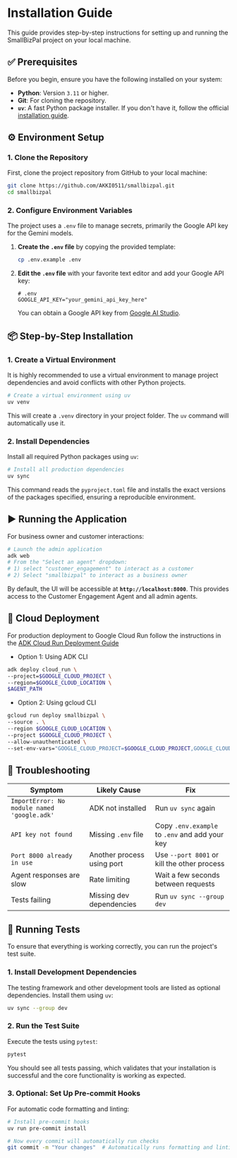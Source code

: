 # Installation Guide

This guide provides step-by-step instructions for setting up and running the SmallBizPal project on your local machine.

## ✅ Prerequisites

Before you begin, ensure you have the following installed on your system:

-   **Python**: Version `3.11` or higher.
-   **Git**: For cloning the repository.
-   **`uv`**: A fast Python package installer. If you don't have it, follow the official [installation guide](https://docs.astral.sh/uv/getting-started/installation/).

## ⚙️ Environment Setup

### 1. Clone the Repository

First, clone the project repository from GitHub to your local machine:

```bash
git clone https://github.com/AKKI0511/smallbizpal.git
cd smallbizpal
```

### 2. Configure Environment Variables

The project uses a `.env` file to manage secrets, primarily the Google API key for the Gemini models.

1.  **Create the `.env` file** by copying the provided template:
    ```bash
    cp .env.example .env
    ```

2.  **Edit the `.env` file** with your favorite text editor and add your Google API key:
    ```
    # .env
    GOOGLE_API_KEY="your_gemini_api_key_here"
    ```
    You can obtain a Google API key from [Google AI Studio](https://aistudio.google.com/app/apikey).

## 📦 Step-by-Step Installation

### 1. Create a Virtual Environment

It is highly recommended to use a virtual environment to manage project dependencies and avoid conflicts with other Python projects.

```bash
# Create a virtual environment using uv
uv venv
```

This will create a `.venv` directory in your project folder. The `uv` command will automatically use it.

### 2. Install Dependencies

Install all required Python packages using `uv`:

```bash
# Install all production dependencies
uv sync
```
This command reads the `pyproject.toml` file and installs the exact versions of the packages specified, ensuring a reproducible environment.

## ▶️ Running the Application

For business owner and customer interactions:

```bash
# Launch the admin application
adk web
# From the "Select an agent" dropdown:
# 1) select "customer_engagement" to interact as a customer
# 2) Select "smallbizpal" to interact as a business owner
```

By default, the UI will be accessible at **`http://localhost:8000`**. This provides access to the Customer Engagement Agent and all admin agents.


## 🚀 Cloud Deployment

For production deployment to Google Cloud Run follow the instructions in the [ADK Cloud Run Deployment Guide](https://google.github.io/adk-docs/deploy/cloud-run/)

- Option 1: Using ADK CLI

```bash
adk deploy cloud_run \
--project=$GOOGLE_CLOUD_PROJECT \
--region=$GOOGLE_CLOUD_LOCATION \
$AGENT_PATH
```

- Option 2: Using gcloud CLI

```bash
gcloud run deploy smallbizpal \
--source . \
--region $GOOGLE_CLOUD_LOCATION \
--project $GOOGLE_CLOUD_PROJECT \
--allow-unauthenticated \
--set-env-vars="GOOGLE_CLOUD_PROJECT=$GOOGLE_CLOUD_PROJECT,GOOGLE_CLOUD_LOCATION=$GOOGLE_CLOUD_LOCATION,GOOGLE_GENAI_USE_VERTEXAI=$GOOGLE_GENAI_USE_VERTEXAI"
```

## 🔧 Troubleshooting

| **Symptom** | **Likely Cause** | **Fix** |
|-------------|------------------|---------|
| `ImportError: No module named 'google.adk'` | ADK not installed | Run `uv sync` again |
| `API key not found` | Missing `.env` file | Copy `.env.example` to `.env` and add your key |
| `Port 8000 already in use` | Another process using port | Use `--port 8001` or kill the other process |
| Agent responses are slow | Rate limiting | Wait a few seconds between requests |
| Tests failing | Missing dev dependencies | Run `uv sync --group dev` |

## 🧪 Running Tests

To ensure that everything is working correctly, you can run the project's test suite.

### 1. Install Development Dependencies

The testing framework and other development tools are listed as optional dependencies. Install them using `uv`:
```bash
uv sync --group dev
```

### 2. Run the Test Suite

Execute the tests using `pytest`:

```bash
pytest
```

You should see all tests passing, which validates that your installation is successful and the core functionality is working as expected.

### 3. Optional: Set Up Pre-commit Hooks

For automatic code formatting and linting:

```bash
# Install pre-commit hooks
uv run pre-commit install

# Now every commit will automatically run checks
git commit -m "Your changes"  # Automatically runs formatting and linting
``` 